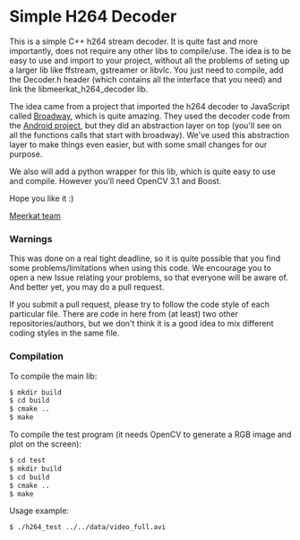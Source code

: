 # Simple H264 Decoder

This is a simple C++ h264 stream decoder. It is quite fast and more importantly, does not require any other libs to compile/use. The idea is to be easy to use and import to your project, without all the problems of seting up a larger lib like ffstream, gstreamer or libvlc. You just need to compile, add the Decoder.h header (which contains all the interface that you need) and link the libmeerkat_h264_decoder lib.

The idea came from a project that imported the h264 decoder to JavaScript called [Broadway][Broadway_site], which is quite amazing. They used the decoder code from the [Android project][Android_src], but they did an abstraction layer on top (you'll see on all the functions calls that start with broadway). We've used this abstraction layer to make things even easier, but with some small changes for our purpose.

We also will add a python wrapper for this lib, which is quite easy to use and compile. However you'll need OpenCV 3.1 and Boost.

Hope you like it :)

[Meerkat team][Meerkat_site]


### Warnings

This was done on a real tight deadline, so it is quite possible that you find some problems/limitations when using this code. We encourage you to open a new Issue relating your problems, so that everyone will be aware of. And better yet, you may do a pull request.

If you submit a pull request, please try to follow the code style of each particular file. There are code in here from (at least) two other repositories/authors, but we don't think it is a good idea to mix different coding styles in the same file.


### Compilation

To compile the main lib:

```sh
$ mkdir build
$ cd build
$ cmake ..
$ make
```

To compile the test program (it needs OpenCV to generate a RGB image and plot on the screen):

```sh
$ cd test
$ mkdir build
$ cd build
$ cmake ..
$ make
```

Usage example:

```sh
$ ./h264_test ../../data/video_full.avi
```

[Broadway_site]: <https://github.com/mbebenita/Broadway>
[Android_src]: <https://android.googlesource.com/platform/frameworks/av/+/master/media/libstagefright/codecs/on2/h264dec/>
[Meerkat_site]: <http://www.meerkat.com.br/?setLng=en-US>